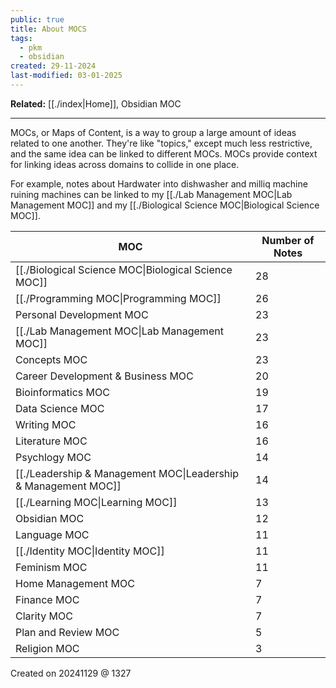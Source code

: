 ```yaml
---
public: true
title: About MOCS
tags:
  - pkm
  - obsidian
created: 29-11-2024
last-modified: 03-01-2025
---
```

**Related:** [[./index|Home]], Obsidian MOC

---
MOCs, or Maps of Content, is a way to group a large amount of ideas related to one another. They're like "topics," except much less restrictive, and the same idea can be linked to different MOCs. MOCs provide context for linking ideas across domains to collide in one place. 

For example, notes about Hardwater into dishwasher and milliq machine ruining machines can be linked to my [[./Lab Management MOC|Lab Management MOC]] and my [[./Biological Science MOC|Biological Science MOC]].

| MOC                                                                                 | Number of Notes |
| ----------------------------------------------------------------------------------- | --------------- |
| [[./Biological Science MOC\|Biological Science MOC]]                       | 28              |
| [[./Programming MOC\|Programming MOC]]                                     | 26              |
| Personal Development MOC                   | 23              |
| [[./Lab Management MOC\|Lab Management MOC]]                               | 23              |
| Concepts MOC                                           | 23              |
| Career Development & Business MOC | 20              |
| Bioinformatics MOC                               | 19              |
| Data Science MOC                                   | 17              |
| Writing MOC                                             | 16              |
| Literature MOC                                       | 16              |
| Psychlogy MOC                                         | 14              |
| [[./Leadership & Management MOC\|Leadership & Management MOC]]             | 14              |
| [[./Learning MOC\|Learning MOC]]                                           | 13              |
| Obsidian MOC                                           | 12              |
| Language MOC                                           | 11              |
| [[./Identity MOC\|Identity MOC]]                                           | 11              |
| Feminism MOC                                           | 11              |
| Home Management MOC                             | 7               |
| Finance MOC                                             | 7               |
| Clarity MOC                                             | 7               |
| Plan and Review MOC                             | 5               |
| Religion MOC                                           | 3               |



Created on 20241129 @ 1327